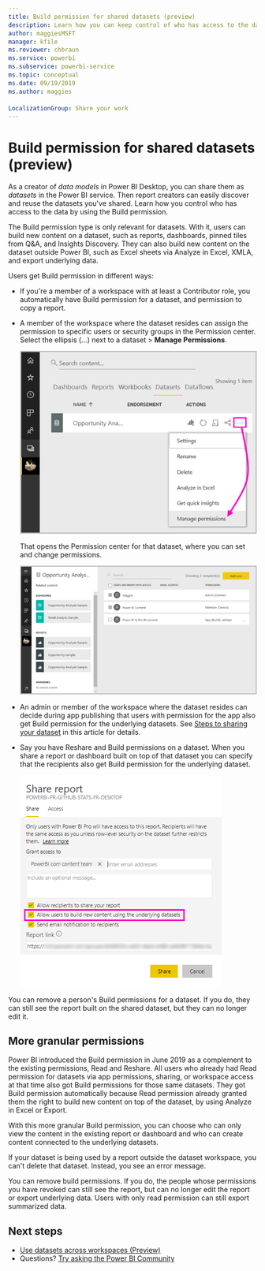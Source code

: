 ```yaml
---
title: Build permission for shared datasets (preview)
description: Learn how you can keep control of who has access to the data by using the Build permission.
author: maggiesMSFT
manager: kfile
ms.reviewer: chbraun
ms.service: powerbi
ms.subservice: powerbi-service
ms.topic: conceptual
ms.date: 09/19/2019
ms.author: maggies

LocalizationGroup: Share your work
---
```

# Build permission for shared datasets (preview)

As a creator of *data models* in Power BI Desktop, you can share them as *datasets* in the Power BI service. Then report creators can easily discover and reuse the datasets you've shared. Learn how you control who has access to the data by using the Build permission.

The Build permission type is only relevant for datasets. With it, users can build new content on a dataset, such as reports, dashboards, pinned tiles from Q&A, and Insights Discovery. They can also build new content on the dataset outside Power BI, such as Excel sheets via Analyze in Excel, XMLA, and export underlying data.

Users get Build permission in different ways:

- If you're a member of a workspace with at least a Contributor role, you automatically have Build permission for a dataset, and permission to copy a report.
 
- A member of the workspace where the dataset resides can assign the permission to specific users or security groups in the Permission center. Select the ellipsis (…) next to a dataset > **Manage Permissions**.

    ![Select the ellipsis](media/service-datasets-build-permissions/power-bi-dataset-manage-permissions.png)

    That opens the Permission center for that dataset, where you can set and change permissions.

    ![Permission center](media/service-datasets-build-permissions/power-bi-dataset-permissions.png)

- An admin or member of the workspace where the dataset resides can decide during app publishing that users with permission for the app also get Build permission for the underlying datasets. See [Steps to sharing your dataset](#steps-to-sharing-your-dataset) in this article for details.

- Say you have Reshare and Build permissions on a dataset. When you share a report or dashboard built on top of that dataset you can specify that the recipients also get Build permission for the underlying dataset.

    ![Build permissions](media/service-datasets-build-permissions/power-bi-share-report-allow-users.png)

You can remove a person's Build permissions for a dataset. If you do, they can still see the report built on the shared dataset, but they can no longer edit it.

## More granular permissions

Power BI introduced the Build permission in June 2019 as a complement to the existing permissions, Read and Reshare. All users who already had Read permission for datasets via app permissions, sharing, or workspace access at that time also got Build permissions for those same datasets. They got Build permission automatically because Read permission already granted them the right to build new content on top of the dataset, by using Analyze in Excel or Export.

With this more granular Build permission, you can choose who can only view the content in the existing report or dashboard and who can create content connected to the underlying datasets.

If your dataset is being used by a report outside the dataset workspace, you can't delete that dataset. Instead, you see an error message.

You can remove build permissions. If you do, the people whose permissions you have revoked can still see the report, but can no longer edit the report or export underlying data. Users with only read permission can still export summarized data. 

## Next steps

- [Use datasets across workspaces (Preview)](service-datasets-across-workspaces.md)
- Questions? [Try asking the Power BI Community](http://community.powerbi.com/)
